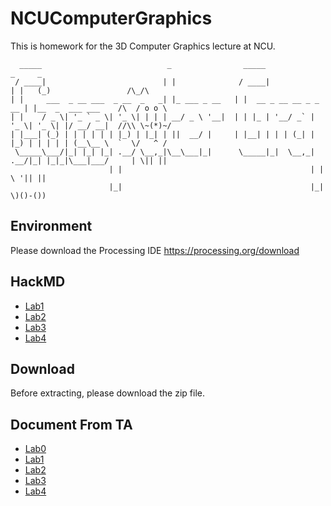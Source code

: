 # NCUComputerGraphics
 This is homework for the 3D Computer Graphics lecture at NCU.
 ```
   _____                            _                _____                 _     _          
  / ____|                          | |              / ____|               | |   (_)                 /\_/\
 | |     ___  _ __ ___  _ __  _   _| |_ ___ _ __   | |  __ _ __ __ _ _ __ | |__  _  ___ ___    /\  / o o \
 | |    / _ \| '_ ` _ \| '_ \| | | | __/ _ \ '__|  | | |_ | '__/ _` | '_ \| '_ \| |/ __/ __|  //\\ \~(*)~/
 | |___| (_) | | | | | | |_) | |_| | ||  __/ |     | |__| | | | (_| | |_) | | | | | (__\__ \  `  \/   ^ /
  \_____\___/|_| |_| |_| .__/ \__,_|\__\___|_|      \_____|_|  \__,_| .__/|_| |_|_|\___|___/     | \|| ||
                       | |                                          | |                          \ '|| ||
                       |_|                                          |_|                           \)()-())
```
## Environment
 Please download the Processing IDE
 https://processing.org/download

## HackMD
- [Lab1](https://hackmd.io/ymope5eHQueRAMusYNO63Q)
- [Lab2](https://hackmd.io/JYy7JLQvSC-RkSqneS1QGQ)
- [Lab3](https://hackmd.io/7KuTFnczS5-LqMFlIBfimg)
- [Lab4](https://hackmd.io/AVhyytGzTKeaa75eTLfp6A)

## Download
Before extracting, please download the zip file.

## Document From TA

- [Lab0](https://hackmd.io/@leon890820/Sk_lqMopn)
- [Lab1](https://hackmd.io/@leon890820/SyUgjGap3)
- [Lab2](https://hackmd.io/@leon890820/B1gslU-GT)
- [Lab3](https://hackmd.io/@leon890820/ByC7uiIUp)
- [Lab4](https://hackmd.io/@leon890820/SygdXPEjEa)
